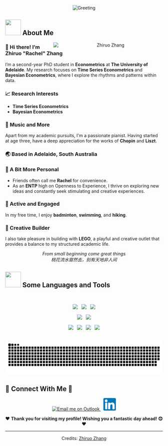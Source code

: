 <div align="center">
  <img src="https://readme-typing-svg.herokuapp.com?font=Architects+Daughter&amp;color=%2338C2FF&amp;size=40&amp;center=true&amp;vCenter=true&amp;height=60&amp;width=600&amp;lines=Hello!+I'm+Zhiruo+Zhang+!;张芷若，业余钢琴家！" alt="Greeting">
</div>

<h2 id="-about-me"><img src="https://raw.githubusercontent.com/nixin72/nixin72/master/wave.gif" width="50px" height="50px"> About Me</h2>

<div align="center">
  <img src="https://i.pinimg.com/originals/df/1a/ff/df1aff8395678d11b99b575f0e3b19d5.gif" width="350" align="right" alt="Zhiruo Zhang">
</div>

### 👋 Hi there! I’m Zhiruo "Rachel" Zhang
I’m a second-year PhD student in **Econometrics** at **The University of Adelaide**. My research focuses on **Time Series Econometrics** and **Bayesian Econometrics**, where I explore the rhythms and patterns within data.

### 📈 Research Interests
- **Time Series Econometrics**
- **Bayesian Econometrics**

### 🎹 Music and More
Apart from my academic pursuits, I'm a passionate pianist. Having started at age three, have a deep appreciation for the works of **Chopin** and **Liszt**.

### 🌏 Based in Adelaide, South Australia

### 💬 A Bit More Personal
- Friends often call me **Rachel** for convenience.
- As an **ENTP** high on Openness to Experience, I thrive on exploring new ideas and constantly seek stimulating and creative experiences.

### 🏸 Active and Engaged
In my free time, I enjoy **badminton**, **swimming**, and **hiking**.

### 🧱 Creative Builder
I also take pleasure in building with **LEGO**, a playful and creative outlet that provides a balance to my structured academic life.




<div align="center">
  <em>From small beginning come great things</em>
</div>

<div align="center">
  <em>桃花流水窅然去，别有天地非人间 </em>
</div>

<h2 id="-some-languages-and-tools"><img src="https://media2.giphy.com/media/QssGEmpkyEOhBCb7e1/giphy.gif?cid=ecf05e47a0n3gi1bfqntqmob8g9aid1oyj2wr3ds3mg700bl&amp;rid=giphy.gif" width="50px" height="50px"> Some Languages and Tools</h2>
<br>
<p align="center">
  <img src="https://img.shields.io/badge/MATLAB-0076A8?style=for-the-badge&logo=mathworks&logoColor=white" height="25">
  &nbsp;
 <img src="https://img.shields.io/badge/R-276DC3?style=for-the-badge&logo=r&logoColor=white" height="25">
  &nbsp; 
  <img src="https://img.shields.io/badge/Stata-1F4E5F?style=for-the-badge&logo=stata&logoColor=white" height="25">  
  </p>
<p align="center">
<img src="https://img.shields.io/badge/Julia-9558B2?style=for-the-badge&logo=julia&logoColor=white" height="25">  
  &nbsp;
<img src="https://img.shields.io/badge/Python-3776AB?style=for-the-badge&amp;logo=python&amp;logoColor=white" height="25">

<p align="center">
    <img src="https://img.shields.io/badge/conda-342B029.svg?&amp;style=for-the-badge&amp;logo=anaconda&amp;logoColor=white" height="25">
&nbsp;
  <img src="https://img.shields.io/badge/sublime_text-%23575757.svg?&amp;style=for-the-badge&amp;logo=sublime-text&amp;logoColor=important" height="25">
&nbsp;
  <img src="https://img.shields.io/badge/Visual_Studio_Code-0078D4?style=for-the-badge&amp;logo=visual%20studio%20code&amp;logoColor=white" height="25">
&nbsp;
  <img src=" https://img.shields.io/badge/Git-Proficient-green?style=flat-square&logo=git" height="25">
 
</p>
<br>

<picture>
  <source media="(prefers-color-scheme: dark)" srcset="https://github.com/zzhrachel/zzhrachel/blob/output/github-contribution-grid-snake-dark.svg">
  <source media="(prefers-color-scheme: light)" srcset="https://github.com/zzhrachel/zzhrachel/blob/output/github-contribution-grid-snake.svg">
  <img alt="github contribution grid snake animation" src="https://github.com/zzhrachel/zzhrachel/blob/output/github-contribution-grid-snake.svg">
</picture>

<br>
<h2>🌟 Connect With Me 🌟</h2>
<p align="center">
  <a href="mailto:zhiruo.zhang@adelaide.edu.au">
    <img src="https://img.shields.io/badge/Microsoft_Outlook-0078D4?style=for-the-badge&logo=microsoft-outlook&logoColor=white" alt="Email me on Outlook">
  </a> &nbsp;
  <a href="https://www.linkedin.com/in/zhiruo-zhang-016b86179/" target="_blank">
    <img src="https://github.com/SatYu26/SatYu26/blob/master/Assets/Linkedin.svg" width="40px" alt="LinkedIn">
  </a>
</p>



<div align="center">
  ❤️ <b>Thank you for visiting my profile! Wishing you a fantastic day ahead! 😊</b> ❤️
</div>

---

<p align="center">Credits: <a href="https://github.com/zzhrachel">Zhiruo Zhang</a></p>
